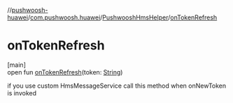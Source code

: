//[pushwoosh-huawei](../../../index.md)/[com.pushwoosh.huawei](../index.md)/[PushwooshHmsHelper](index.md)/[onTokenRefresh](on-token-refresh.md)

# onTokenRefresh

[main]\
open fun [onTokenRefresh](on-token-refresh.md)(token: [String](https://developer.android.com/reference/kotlin/java/lang/String.html))

if you use custom HmsMessageService call this method when onNewToken is invoked
